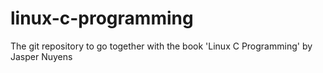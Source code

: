 # linux-c-programming
The git repository to go together with the book 'Linux C Programming' by Jasper Nuyens
